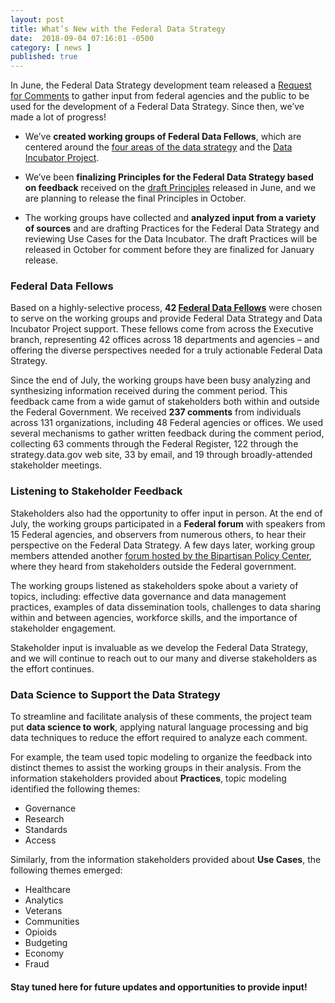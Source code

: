```yaml
---
layout: post
title: What’s New with the Federal Data Strategy
date:  2018-09-04 07:16:01 -0500
category: [ news ]
published: true
---
```


In June, the Federal Data Strategy development team released a [Request for Comments](https://www.regulations.gov/docketBrowser?rpp=25&so=DESC&sb=commentDueDate&po=0&dct=PS&D=USBC-2018-0011) to gather input from federal agencies and the public to be used for the development of a Federal Data Strategy. Since then, we’ve made a lot of progress!

* We’ve **created working groups of Federal Data Fellows**, which are centered around the [four areas of the data strategy](https://strategy.data.gov) and the [Data Incubator Project](https://strategy.data.gov/incubator/ "Incubator"). 

* We’ve been **finalizing Principles for the Federal Data Strategy based on feedback** received on the [draft Principles](https://strategy.data.gov/timeline/) released in June, and we are planning to release the final Principles in October. 

* The working groups have collected and **analyzed input from a variety of sources** and are drafting Practices for the Federal Data Strategy and reviewing Use Cases for the Data Incubator. The draft Practices will be released in October for comment before they are finalized for January release. 

### Federal Data Fellows

Based on a highly-selective process, **42 [Federal Data Fellows](https://strategy.data.gov/team/)** were chosen to serve on the working groups and provide Federal Data Strategy and Data Incubator Project support. These fellows come from across the Executive branch, representing 42 offices across 18 departments and agencies – and offering the diverse perspectives needed for a truly actionable Federal Data Strategy.
   
Since the end of July, the working groups have been busy analyzing and synthesizing information received during the comment period. This feedback came from a wide gamut of stakeholders both within and outside the Federal Government. We received **237 comments** from individuals across 131 organizations, including 48 Federal agencies or offices. We used several mechanisms to gather written feedback during the comment period, collecting 63 comments through the Federal Register, 122 through the strategy.data.gov web site, 33 by email, and 19 through broadly-attended stakeholder meetings. 

### Listening to Stakeholder Feedback

Stakeholders also had the opportunity to offer input in person. At the end of July, the working groups participated in a **Federal forum** with speakers from 15 Federal agencies, and observers from numerous others, to hear their perspective on the Federal Data Strategy. A few days later, working group members attended another [forum hosted by the Bipartisan Policy Center](https://www.data.gov/event/public-forum-federal-governments-data-strategy/), where they heard from stakeholders outside the Federal government. 

The working groups listened as stakeholders spoke about a variety of topics, including: effective data governance and data management practices, examples of data dissemination tools, challenges to data sharing within and between agencies, workforce skills, and the importance of stakeholder engagement.
  
Stakeholder input is invaluable as we develop the Federal Data Strategy, and we will continue to reach out to our many and diverse stakeholders as the effort continues. 

### Data Science to Support the Data Strategy

To streamline and facilitate analysis of these comments, the project team put **data science to work**, applying natural language processing and big data techniques to reduce the effort required to analyze each comment.
   
For example, the team used topic modeling to organize the feedback into distinct themes to assist the working groups in their analysis. From the information stakeholders provided about **Practices**, topic modeling identified the following themes:

* Governance
* Research
* Standards
* Access

Similarly, from the information stakeholders provided about **Use Cases**, the following themes emerged:
  
* Healthcare
* Analytics
* Veterans
* Communities
* Opioids
* Budgeting
* Economy
* Fraud

#### Stay tuned here for future updates and opportunities to provide input!
